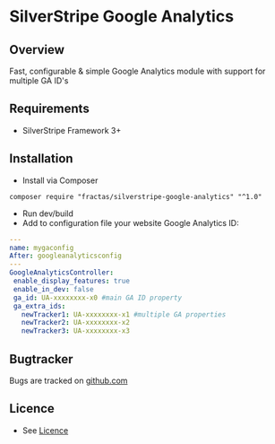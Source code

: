 # SilverStripe Google Analytics

## Overview
Fast, configurable & simple Google Analytics module with support for multiple GA ID's

## Requirements
 * SilverStripe Framework 3+


## Installation
  * Install via Composer
 ```
 composer require "fractas/silverstripe-google-analytics" "^1.0"
 ```
  * Run dev/build
  * Add to configuration file your website Google Analytics ID:
 ```yaml
---
name: mygaconfig
After: googleanalyticsconfig
---
GoogleAnalyticsController:
  enable_display_features: true
  enable_in_dev: false
  ga_id: UA-xxxxxxxx-x0 #main GA ID property
  ga_extra_ids:
    newTracker1: UA-xxxxxxxx-x1 #multiple GA properties 
    newTracker2: UA-xxxxxxxx-x2
    newTracker3: UA-xxxxxxxx-x3
 ```


 ## Bugtracker
 Bugs are tracked on [github.com](https://github.com/fractaslabs/silverstripe-google-analytics/issues)


 ## Licence
  * See [Licence](https://github.com/fractaslabs/silverstripe-google-analytics/blob/3.0/LICENSE)
